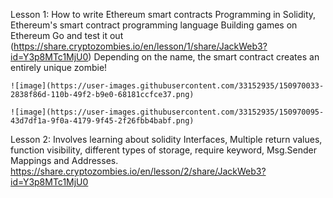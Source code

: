Lesson 1:
  How to write Ethereum smart contracts
  Programming in Solidity, Ethereum's smart contract programming language
  Building games on Ethereum
  Go and test it out (https://share.cryptozombies.io/en/lesson/1/share/JackWeb3?id=Y3p8MTc1MjU0)
    Depending on the name, the smart contract creates an entirely unique zombie!
    
    ![image](https://user-images.githubusercontent.com/33152935/150970033-2838f86d-110b-49f2-b9e0-68181ccfce37.png)

    ![image](https://user-images.githubusercontent.com/33152935/150970095-43d7df1a-9f0a-4179-9f45-2f26fbb4babf.png)

    
Lesson 2:
  Involves learning about solidity Interfaces, Multiple return values, function visibility, different types of storage, require keyword, Msg.Sender Mappings and Addresses.
  https://share.cryptozombies.io/en/lesson/2/share/JackWeb3?id=Y3p8MTc1MjU0
